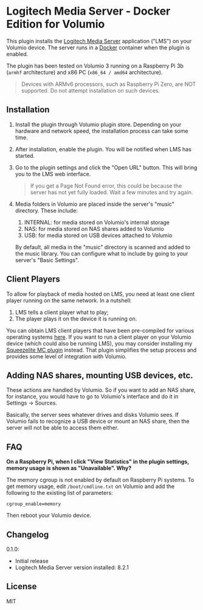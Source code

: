 # Logitech Media Server - Docker Edition for Volumio

This plugin installs the [Logitech Media Server](https://www.mysqueezebox.com/) application ("LMS") on your Volumio device. The server runs in a [Docker](https://www.docker.com/) container when the plugin is enabled.

The plugin has been tested on Volumio 3 running on a Raspberry Pi 3b (`armhf` architecture) and x86 PC (`x86_64 / amd64` architecture).

>Devices with ARMv6 processors, such as Raspberry Pi Zero, are NOT supported. Do not attempt installation on such devices.

## Installation

1. Install the plugin through Volumio plugin store. Depending on your hardware and network speed, the installation process can take some time.

2. After installation, enable the plugin. You will be notified when LMS has started.

3. Go to the plugin settings and click the "Open URL" button. This will bring you to the LMS web interface.

    > If you get a Page Not Found error, this could be because the server has not yet fully loaded. Wait a few minutes and try again.

4. Media folders in Volumio are placed inside the server's "music" directory. These include:
    1. INTERNAL: for media stored on Volumio's internal storage
    2. NAS: for media stored on NAS shares added to Volumio
    3. USB: for media stored on USB devices attached to Volumio

    By default, all media in the "music" directory is scanned and added to the music library. You can configure what to include by going to your server's "Basic Settings".

## Client Players

To allow for playback of media hosted on LMS, you need at least one client player running on the same network. In a nutshell:

1. LMS tells a client player what to play;
2. The player plays it on the device it is running on.

You can obtain LMS client players that have been pre-compiled for various operating systems [here](https://sourceforge.net/projects/lmsclients/). If you want to run a client player on your Volumio device (which could also be running LMS), you may consider installing my [Squeezelite MC plugin](https://github.com/patrickkfkan/volumio-squeezelite-mc) instead. That plugin simplifies the setup process and provides some level of integration with Volumio.

## Adding NAS shares, mounting USB devices, etc.

These actions are handled by Volumio. So if you want to add an NAS share, for instance, you would have to go to Volumio's interface and do it in Settings -> Sources.

Basically, the server sees whatever drives and disks Volumio sees. If Volumio fails to recognize a USB device or mount an NAS share, then the server will not be able to access them either.

## FAQ

**On a Raspberry Pi, when I click "View Statistics" in the plugin settings, memory usage is shown as "Unavailable". Why?** 

The memory cgroup is not enabled by default on Raspberry Pi systems. To get memory usage, edit `/boot/cmdline.txt` on Volumio and add the following to the existing list of parameters:

```
cgroup_enable=memory
```

Then reboot your Volumio device.

## Changelog

0.1.0:
- Initial release
- Logitech Media Server version installed: 8.2.1


## License

MIT